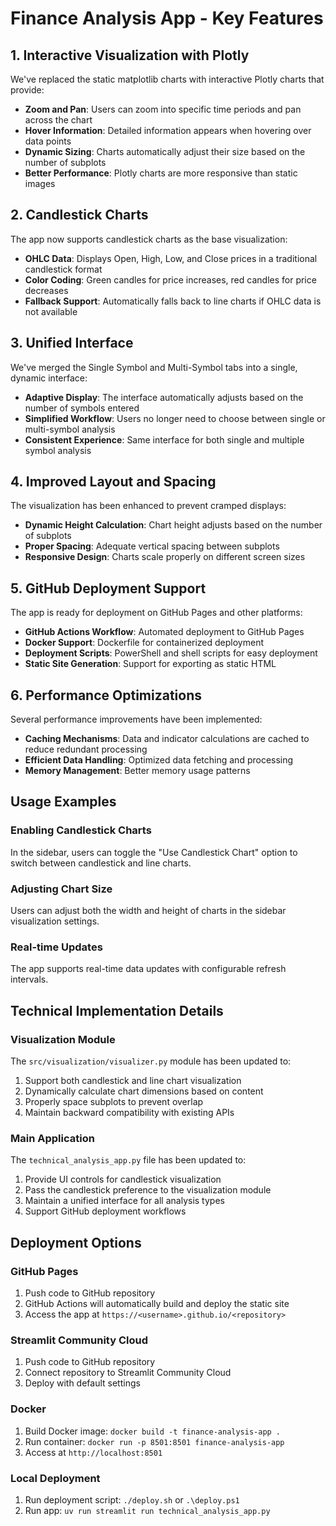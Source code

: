 # Finance Analysis App - Key Features

## 1. Interactive Visualization with Plotly

We've replaced the static matplotlib charts with interactive Plotly charts that provide:

- **Zoom and Pan**: Users can zoom into specific time periods and pan across the chart
- **Hover Information**: Detailed information appears when hovering over data points
- **Dynamic Sizing**: Charts automatically adjust their size based on the number of subplots
- **Better Performance**: Plotly charts are more responsive than static images

## 2. Candlestick Charts

The app now supports candlestick charts as the base visualization:

- **OHLC Data**: Displays Open, High, Low, and Close prices in a traditional candlestick format
- **Color Coding**: Green candles for price increases, red candles for price decreases
- **Fallback Support**: Automatically falls back to line charts if OHLC data is not available

## 3. Unified Interface

We've merged the Single Symbol and Multi-Symbol tabs into a single, dynamic interface:

- **Adaptive Display**: The interface automatically adjusts based on the number of symbols entered
- **Simplified Workflow**: Users no longer need to choose between single or multi-symbol analysis
- **Consistent Experience**: Same interface for both single and multiple symbol analysis

## 4. Improved Layout and Spacing

The visualization has been enhanced to prevent cramped displays:

- **Dynamic Height Calculation**: Chart height adjusts based on the number of subplots
- **Proper Spacing**: Adequate vertical spacing between subplots
- **Responsive Design**: Charts scale properly on different screen sizes

## 5. GitHub Deployment Support

The app is ready for deployment on GitHub Pages and other platforms:

- **GitHub Actions Workflow**: Automated deployment to GitHub Pages
- **Docker Support**: Dockerfile for containerized deployment
- **Deployment Scripts**: PowerShell and shell scripts for easy deployment
- **Static Site Generation**: Support for exporting as static HTML

## 6. Performance Optimizations

Several performance improvements have been implemented:

- **Caching Mechanisms**: Data and indicator calculations are cached to reduce redundant processing
- **Efficient Data Handling**: Optimized data fetching and processing
- **Memory Management**: Better memory usage patterns

## Usage Examples

### Enabling Candlestick Charts

In the sidebar, users can toggle the "Use Candlestick Chart" option to switch between candlestick and line charts.

### Adjusting Chart Size

Users can adjust both the width and height of charts in the sidebar visualization settings.

### Real-time Updates

The app supports real-time data updates with configurable refresh intervals.

## Technical Implementation Details

### Visualization Module

The `src/visualization/visualizer.py` module has been updated to:

1. Support both candlestick and line chart visualization
2. Dynamically calculate chart dimensions based on content
3. Properly space subplots to prevent overlap
4. Maintain backward compatibility with existing APIs

### Main Application

The `technical_analysis_app.py` file has been updated to:

1. Provide UI controls for candlestick visualization
2. Pass the candlestick preference to the visualization module
3. Maintain a unified interface for all analysis types
4. Support GitHub deployment workflows

## Deployment Options

### GitHub Pages

1. Push code to GitHub repository
2. GitHub Actions will automatically build and deploy the static site
3. Access the app at `https://<username>.github.io/<repository>`

### Streamlit Community Cloud

1. Push code to GitHub repository
2. Connect repository to Streamlit Community Cloud
3. Deploy with default settings

### Docker

1. Build Docker image: `docker build -t finance-analysis-app .`
2. Run container: `docker run -p 8501:8501 finance-analysis-app`
3. Access at `http://localhost:8501`

### Local Deployment

1. Run deployment script: `./deploy.sh` or `.\deploy.ps1`
2. Run app: `uv run streamlit run technical_analysis_app.py`
